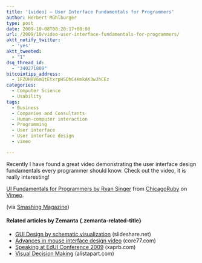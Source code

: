 ```yaml
---
title: '[video] – User Interface Fundamentals for Programmers'
author: Herbert Mühlburger
type: post
date: 2009-10-08T08:20:17+00:00
url: /2009/10/video-user-interface-fundamentals-for-programmers/
aktt_notify_twitter:
  - 'yes'
aktt_tweeted:
  - "1"
dsq_thread_id:
  - "340271809"
bitcointips_address:
  - 1FZUH8V6mQtEtxrpHSDhC4KmkAK3wJhCEz
categories:
  - Computer Science
  - Usability
tags:
  - Business
  - Companies and Consultants
  - Human-computer interaction
  - Programming
  - User interface
  - User interface design
  - vimeo

---
```

Recently I have found a great video demonstrating the user interface design fundamentals every programmer should know. Check out the video, it is really interesting!



[UI Fundamentals for Programmers by Ryan Singer][1] from [ChicagoRuby][2] on [Vimeo][3].

(via <a title="SmashingMagazine" href="http://www.smashingmagazine.com/2009/10/07/minimizing-complexity-in-user-interfaces/" target="_blank">Smashing Magazine</a>)

#### Related articles by Zemanta {.zemanta-related-title}

<ul class="zemanta-article-ul">
  <li class="zemanta-article-ul-li">
    <a href="http://www.slideshare.net/Tzek/gui-design-by-schematic-visualization">GUI Design by schematic visualization</a> (slideshare.net)
  </li>
  <li class="zemanta-article-ul-li">
    <a href="http://www.core77.com/blog/technology/advances_in_mouse_interface_design_video_14867.asp">Advances in mouse interface design video</a> (core77.com)
  </li>
  <li class="zemanta-article-ul-li">
    <a href="http://www.xaprb.com/blog/2009/08/13/speaking-at-edui-conference-2009/">Speaking at EdUI Conference 2009</a> (xaprb.com)
  </li>
  <li class="zemanta-article-ul-li">
    <a href="http://www.alistapart.com/articles/visual-decision-making/">Visual Decision Making</a> (alistapart.com)
  </li>
</ul>

 [1]: http://vimeo.com/6702766
 [2]: http://vimeo.com/chicagoruby
 [3]: http://vimeo.com